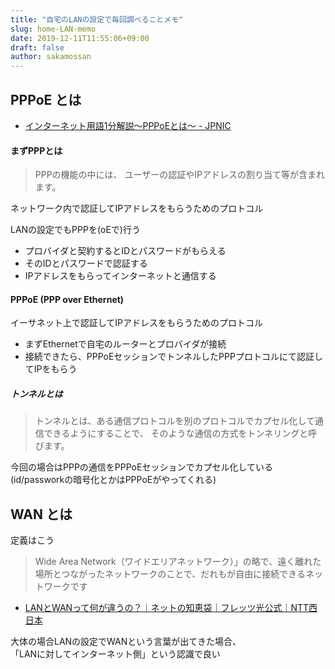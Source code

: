 ```yaml
---
title: "自宅のLANの設定で毎回調べることメモ"
slug: home-LAN-memo
date: 2019-12-11T11:55:06+09:00
draft: false
author: sakamossan
---
```


## PPPoE とは

- [インターネット用語1分解説～PPPoEとは～ - JPNIC](https://www.nic.ad.jp/ja/basics/terms/pppoe.html)

#### まずPPPとは

> PPPの機能の中には、 ユーザーの認証やIPアドレスの割り当て等が含まれます。

ネットワーク内で認証してIPアドレスをもらうためのプロトコル

LANの設定でもPPPを(oEで)行う

- プロバイダと契約するとIDとパスワードがもらえる
- そのIDとパスワードで認証する
- IPアドレスをもらってインターネットと通信する


#### PPPoE (PPP over Ethernet)

イーサネット上で認証してIPアドレスをもらうためのプロトコル

- まずEthernetで自宅のルーターとプロバイダが接続
- 接続できたら、PPPoEセッションでトンネルしたPPPプロトコルにて認証してIPをもらう


##### トンネルとは

> トンネルとは、ある通信プロトコルを別のプロトコルでカプセル化して通信できるようにすることで、 
>そのような通信の方式をトンネリングと呼びます。

今回の場合はPPPの通信をPPPoEセッションでカプセル化している
(id/passworkの暗号化とかはPPPoEがやってくれる)


## WAN とは

定義はこう

> Wide Area Network（ワイドエリアネットワーク）」の略で、遠く離れた場所とつながったネットワークのことで、だれもが自由に接続できるネットワークです

- [LANとWANって何が違うの？｜ネットの知恵袋｜フレッツ光公式｜NTT西日本](https://flets-w.com/user/point-otoku/knowledge/other/otherl28.html)

大体の場合LANの設定でWANという言葉が出てきた場合、  
「LANに対してインターネット側」という認識で良い
